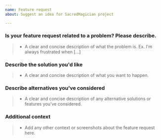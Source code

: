 ```yaml
---
name: Feature request
about: Suggest an idea for SacredMagician project

---
```


### Is your feature request related to a problem? Please describe.
> - A clear and concise description of what the problem is. Ex. I'm always frustrated when [...]

### Describe the solution you'd like
> - A clear and concise description of what you want to happen.

### Describe alternatives you've considered
> - A clear and concise description of any alternative solutions or features you've considered.

### Additional context
> - Add any other context or screenshots about the feature request here.
